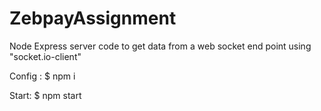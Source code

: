 # ZebpayAssignment
Node Express server code to get data from a web socket end point using "socket.io-client"

Config :
$ npm i

Start: 
$ npm start 

